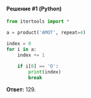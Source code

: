 #### Решение #1 (Python)
```python
from itertools import *

a = product('АМОТ', repeat=4)

index = 0
for i in a:
    index += 1
    
    if i[0] == 'О':
        print(index)
        break
```
**Ответ:** 129.
